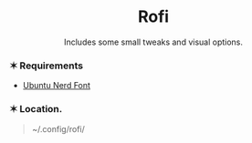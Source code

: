 <h1 align="center">Rofi</h1>

<p align="center">Includes some small tweaks and visual options.</p>

### ✶ Requirements

- [Ubuntu Nerd Font](https://www.nerdfonts.com/)

### ✶ Location.

> ~/.config/rofi/
